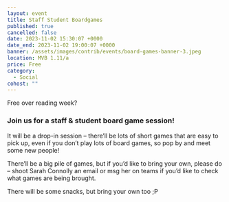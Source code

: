 ```yaml
---
layout: event
title: Staff Student Boardgames
published: true
cancelled: false
date: 2023-11-02 15:30:07 +0000
date_end: 2023-11-02 19:00:07 +0000
banner: /assets/images/contrib/events/board-games-banner-3.jpeg
location: MVB 1.11/a
price: Free
category:
  - Social
cohost: ""
---
```

Free over reading week?
### Join us for a staff & student board game session!

It will be a drop-in session – there’ll be lots of short games that are easy to pick up, even if you don’t play lots of board games, so pop by and meet some new people!

There’ll be a big pile of games, but if you’d like to bring your own, please do – shoot Sarah Connolly an email or msg her on teams if you’d like to check what games are being brought.

There will be some snacks, but bring your own too ;P
